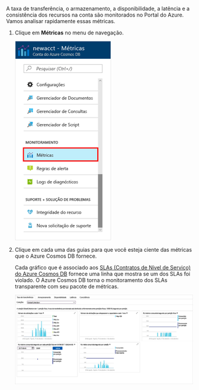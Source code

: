 A taxa de transferência, o armazenamento, a disponibilidade, a latência e a consistência dos recursos na conta são monitorados no Portal do Azure. Vamos analisar rapidamente essas métricas. 

1. Clique em **Métricas** no menu de navegação.

   ![Métricas no Portal do Azure](./media/cosmos-db-tutorial-review-slas/metrics.png)

2. Clique em cada uma das guias para que você esteja ciente das métricas que o Azure Cosmos DB fornece. 

    Cada gráfico que é associado aos [SLAs (Contratos de Nível de Serviço) do Azure Cosmos DB](https://azure.microsoft.com/support/legal/sla/cosmos-db/) fornece uma linha que mostra se um dos SLAs foi violado. O Azure Cosmos DB torna o monitoramento dos SLAs transparente com seu pacote de métricas. 

   ![Pacote de métricas do Azure Cosmos DB](./media/cosmos-db-tutorial-review-slas/metrics-suite.png)